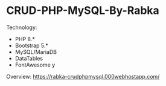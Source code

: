 # CRUD-PHP-MySQL-By-Rabka

Technology: 
- PHP 8.* 
- Bootstrap 5.* 
- MySQL/MariaDB
- DataTables 
- FontAwesome y

Overview: https://rabka-crudphpmysql.000webhostapp.com/